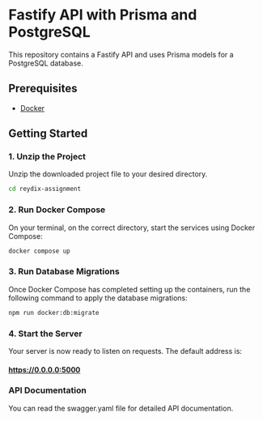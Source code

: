 # Fastify API with Prisma and PostgreSQL

This repository contains a Fastify API and uses Prisma models for a PostgreSQL database.

## Prerequisites

- [Docker](https://www.docker.com/get-started)

## Getting Started

### 1. Unzip the Project

Unzip the downloaded project file to your desired directory.

```sh
cd reydix-assignment
```

### 2. Run Docker Compose
   On your terminal, on the correct directory, start the services using Docker Compose:

```sh
docker compose up
```

### 3. Run Database Migrations
Once Docker Compose has completed setting up the containers, run the following command to apply the database migrations:

```sh
npm run docker:db:migrate
```

### 4. Start the Server
Your server is now ready to listen on requests. The default address is: 
#### https://0.0.0.0:5000

### API Documentation
You can read the swagger.yaml file for detailed API documentation.
